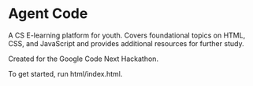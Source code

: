 # Agent Code 
A CS E-learning platform for youth. Covers foundational topics on HTML, CSS, and JavaScript and provides additional resources for further study. 

Created for the Google Code Next Hackathon. 

To get started, run html/index.html. 
